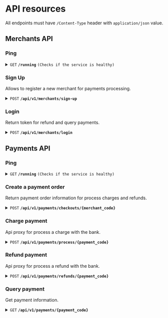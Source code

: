 # API resources

All endpoints must have `/Content-Type` header with `application/json` value.

## Merchants API

### Ping

<details>
 <summary><code>GET</code> <code><b>/running</b></code> <code>(Checks if the service is healthy)</code></summary>

#### Parameters

> None

#### Responses

##### HTTP Code 200

```json
Welcome to merchants api..!!
```

</details>



### Sign Up

Allows to register a new merchant for payments processing.

<details>
  <summary><code>POST</code> <code><b>/api/v1/merchants/sign-up</b></code></summary>

  #### Parameters

  > | name            |  type     | data type   | description                                   |
  > |-----------------|-----------|-------------------------|-----------------------------------|
  > | name            |  required | string      | Name of merchant                              |
  > | user.username   |  required | string      | Username to be able to log in in the future   |
  > | user.password   |  required | string      | User password                                 |
  > | user.email      |  required | string      | Email user                                    |

  #### Responses

  ##### HTTP Code 200

  Successful payment

  ```json
  {
    "data": {
      "merchant_code": "67b281fc-52f1-41cc-bd21-0737713fbf75",
      "name": "Sample merchant",
      "user": {
        "username": "sample_merchant",
        "email": "sample_merchant@email.com"
      }
    },
    "status": "ok"
  }
  ```
  ##### HTTP Code 400
  Something happened.

  ```json
  {
    "status": "failed",
    "message": "error detail"
  }
  ```
</details>

### Login

Return token for refund and query payments.
<details>
  <summary><code>POST</code> <code><b>/api/v1/merchants/login</b></code></summary>

  #### Parameters

  > | name            |  type     | data type   | description                                   |
  > |-----------------|-----------|-------------------------|-----------------------------------|
  > | username   |  required | string      | Username   |
  > | password   |  required | string      | User password                                 |

  #### Responses

  ##### HTTP Code 200

  Successful login

  ```json
  {
    "data": {
      "username": "hzambrano",
      "token": "eyJhbGciOiJIUzI1NiIsInR5cCI6IkpXVCJ9.eyJleHAiOjE3MDk2NDg2OTgsInVzZXJuYW1lIjoiaHphbWJyYW5vIn0.1rWmYm1zglb-Xi00FoK1xhhxozdpbNjUhqenv-hzv94",
      "message": "you are logged..!"
    },
    "status": "ok"
  }
  ```
##### HTTP Code 400
Something happened.

  ```json
  {
    "status": "failed",
    "message": "error detail"
  }
  ```
</details>


## Payments API

### Ping

<details>
  <summary><code>GET</code> <code><b>/running</b></code> <code>(Checks if the service is healthy)</code></summary>

  #### Parameters

  > None

  #### Responses

  ##### HTTP Code 200

  ```json
  Welcome to payments api..!!
  ```
</details>




### Create a payment order

Return payment order information for process charges and refunds.
<details>
  <summary><code>POST</code> <code><b>/api/v1/payments/checkouts/{merchant_code}</b></code></summary>

  #### Parameters

  > | name            |  type     | data type   | description                                   |
  > |-----------------|-----------|-------------------------|-----------------------------------|
  > | amount   |  required | numeric      | Amount to perform a payment   |
  > | description   |  required | string      | Description of payment                                 |
  > | currency   |  required | string      | Currency to perform a payment                                |
  > | customer.dni   |  required | string      | Dni of customer                                |
  > | customer.name   |  required | string      | Name of customer                                |
  > | customer.email   |  required | string      | Email of customer                                |
  > | customer.phone   |  required | string      | Phone of customer                                |
  > | customer.address   |  optional | string      | Address of customer                                |

  ```json
  {
    "amount": 15.75,
    "description": "Sample payment",
    "currency": "USD",
    "customer": {
        "dni": "123456",
        "name": "Sample Customer",
        "email": "customer@email.com",
        "phone": "213213",
        "address": ""
    }
}
  ```

  #### Responses

  ##### HTTP Code 200

  Successful payment checkout

  ```json
  {
    "data": {
        "payment_code": "245592bc-ee36-4ff6-a919-3bc731584db4",
        "amount": 50.75,
        "description": "Sample payment",
        "currency": "USD",
        "status": "pending",
        "natural_expiration_process": "2024-03-05 13:24:17",
        "bank_name": "simulator",
        "customer": {
            "dni": "123456",
            "name": "FSample Customer",
            "email": "customer@email.com",
            "phone": "213213",
            "address": ""
        }
    },
    "status": "ok"
}
```
        
##### HTTP Code 400
  Something happened.

  ```json
  {
    "status": "failed",
    "message": "error detail"
  }
  ```
</details>



### Charge payment

Api proxy for process a charge with the bank.
<details>
  <summary><code>POST</code> <code><b>/api/v1/payments/process/{payment_code}</b></code></summary>

  #### Parameters

  > | name            |  type     | data type   | description                                   |
  > |-----------------|-----------|-------------------------|-----------------------------------|
  > | card_number   |  required | string      | Customer credit card. Simulator accept: card_success, card_insufficient_founds, card_incorrect, card_bad_request, card_server_error   |

  ```json
  {
    "card_number": "card_success"
  }
  ```

  #### Responses

  ##### HTTP Code 200

  Succesful payment charge

  ```json
  {
    "data": {
        "status": "succeeded",
        "code": 1000,
        "message": "payment processed successullfy",
        "reference": "aba14e54-3738-411b-81ed-be249ea7d2f2"
    },
    "status": "ok"
}
```
##### HTTP Code 400
Something happened.

  ```json
  {
    "status": "failed",
    "message": "error detail"
  }
  ```
</details>


### Refund payment

Api proxy for process a refund with the bank.
<details>
  <summary><code>POST</code> <code><b>/api/v1/payments/refunds/{payment_code}</b></code></summary>

  #### Headers

  > | name            |  Example                                   |
  > |-----------------|-----------|
  > | Authorization   |  Bearer eyJhbGciOiJIUzI1NiIsInR5cCI6IkpXVCJ9.eyJleHAiOjE3MDk2NDg2OTgsInVzZXJuYW1lIjoiaHphbWJyYW5vIn0.1rWmYm1zglb-Xi00FoK1xhhxozdpbNjUhqenv-hzv94   |

  #### Parameters

  > | name            |  type     | data type   | description                                   |
  > |-----------------|-----------|-------------------------|-----------------------------------|
  > | refund_case   |  required | string      | Configurate the responses of bank simulator. Accept: refund_success, refund_already_refunded, refund_incorrect, refund_bad_request, refund_server_error   |

  ```json
  {
    "card_number": "card_success"
  }
  ```

  #### Responses

  ##### HTTP Code 200

  Succesful refunded checkout

  ```json
  {
    "data": {
        "status": "refunded",
        "code": 1000,
        "message": "refunded processed successullfy",
        "reference": "aba14e54-3738-411b-81ed-be249ea7d2f2"
    },
    "status": "ok"
}
  ```
##### HTTP Code 400
Something happened.

  ```json
  {
    "status": "failed",
    "message": "error detail"
  }
  ```

  ##### HTTP Code 400
  Missing Information.

  ```json
  {
    "status_code": "failed",
    "message": "message description"
  }
  ```

  ##### HTTP Code 409
  Payment is already refunded, pending o failed.

  ```json
  {
    "status_code": "failed",
    "message": "could not process. payment is status."
  }
  ```

  ##### HTTP Code 500

  ```json
  {
    "status_code": "failed",
    "message": "message description"
  }
  ```
</details>


### Query payment

Get payment information.
<details>
  <summary><code>GET</code> <code><b>/api/v1/payments/{payment_code}</b></code></summary>

  #### Headers

  > | name            |  type     | description                                   |
  > |-----------------|-----------|-------------------------|-----------------------------------|
  > | Authorization   |  required | Bearer token_sample   |

  #### Responses

  ##### HTTP Code 200

  Payment found

  ```json
  {
    "data": {
        "payment_code": "245592bc-ee36-4ff6-a919-3bc731584db4",
        "amount": 50.75,
        "description": "Sample payment description",
        "currency": "USD",
        "status": "succedeed",
        "natural_expiration_process": "2024-03-05 13:24:17",
        "failure_reason": "",
        "bank_reference": "aba14e54-3738-411b-81ed-be249ea7d2f2",
        "bank_name": "simulator"
    },
    "status": "ok"
}
  ```
##### HTTP Code 400
Something happened.

  ```json
  {
    "status": "failed",
    "message": "error detail"
  }
  ```
</details>